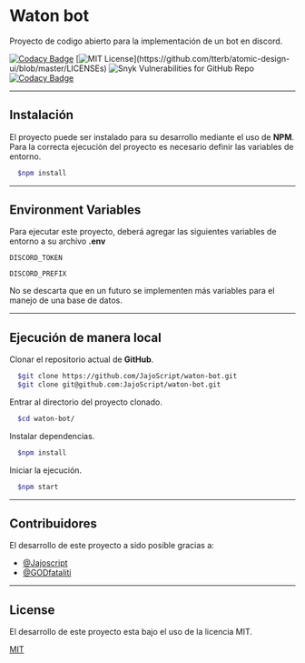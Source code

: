 # Waton bot

Proyecto de codigo abierto para la implementación de un bot en discord.

[![Codacy Badge](https://api.codacy.com/project/badge/Grade/c2fdf56ea7c14f95bf784219458627c4)](https://app.codacy.com/gh/JajoScript/waton?utm_source=github.com&utm_medium=referral&utm_content=JajoScript/waton&utm_campaign=Badge_Grade_Settings)
[![MIT License](https://img.shields.io/apm/l/atomic-design-ui.svg?)](https://github.com/tterb/atomic-design-ui/blob/master/LICENSEs)
![Snyk Vulnerabilities for GitHub Repo](https://img.shields.io/snyk/vulnerabilities/github/JajoScript/waton-bot)
[![Codacy Badge](https://app.codacy.com/project/badge/Grade/d5606d2e7dfe45d485d9124180b1cda9)](https://www.codacy.com/gh/JajoScript/waton-bot/dashboard?utm_source=github.com&amp;utm_medium=referral&amp;utm_content=JajoScript/waton-bot&amp;utm_campaign=Badge_Grade)

---
## Instalación 

El proyecto puede ser instalado para su desarrollo mediante el uso de **NPM**. Para la correcta ejecución del proyecto es necesario definir las variables de entorno.

```bash 
  $npm install
```

---
## Environment Variables

Para ejecutar este proyecto, deberá agregar las siguientes variables de entorno a su archivo **.env**

`DISCORD_TOKEN`

`DISCORD_PREFIX`

No se descarta que en un futuro se implementen más variables para el manejo de una base de datos.

---
## Ejecución de manera local

Clonar el repositorio actual de **GitHub**.

```bash
  $git clone https://github.com/JajoScript/waton-bot.git
  $git clone git@github.com:JajoScript/waton-bot.git
```

Entrar al directorio del proyecto clonado.

```bash
  $cd waton-bot/
```

Instalar dependencias.

```bash
  $npm install
```

Iniciar la ejecución.

```bash
  $npm start
```

---
## Contribuidores

El desarrollo de este proyecto a sido posible gracias a:

-	[@Jajoscript](https://github.com/JajoScript)
-	[@GODfataliti](https://github.com/GODfataliti)

---
## License

El desarrollo de este proyecto esta bajo el uso de la licencia MIT.

[MIT](https://choosealicense.com/licenses/mit/) 
